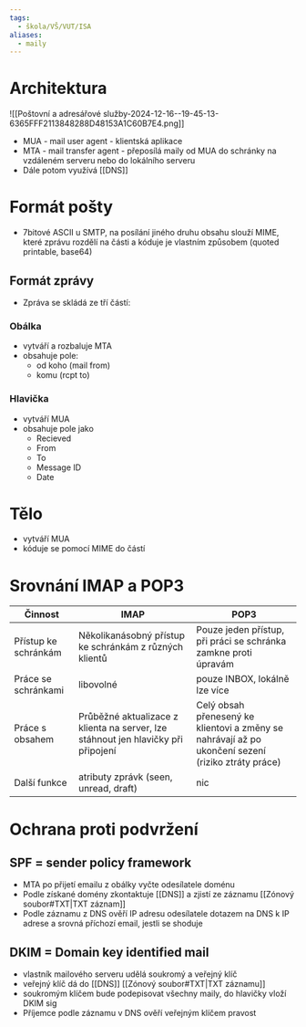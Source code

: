 ```yaml
---
tags:
  - škola/VŠ/VUT/ISA
aliases:
  - maily
---
```

# Architektura
![[Poštovní a adresářové služby-2024-12-16--19-45-13-6365FFF2113848288D48153A1C60B7E4.png]]
- MUA - mail user agent - klientská aplikace
- MTA - mail transfer agent - přeposílá maily od MUA do schránky na vzdáleném serveru nebo do lokálního serveru
- Dále potom využívá [[DNS]]
# Formát pošty
- 7bitové ASCII u SMTP, na posílání jiného druhu obsahu slouží MIME, které zprávu rozdělí na části a kóduje je vlastním způsobem (quoted printable, base64)
## Formát zprávy
- Zpráva se skládá ze tří částí:
### Obálka
- vytváří a rozbaluje MTA
- obsahuje pole:
	- od koho (mail from)
	- komu (rcpt to)
### Hlavička
- vytváří MUA
- obsahuje pole jako
	- Recieved
	- From
	- To
	- Message ID
	- Date
# Tělo
- vytváří MUA
- kóduje se pomocí MIME do částí

# Srovnání IMAP a POP3

| Činnost              | IMAP                                                                              | POP3                                                                                               |
| -------------------- | --------------------------------------------------------------------------------- | -------------------------------------------------------------------------------------------------- |
| Přístup ke schránkám | Několikanásobný přístup ke schránkám z různých klientů                            | Pouze jeden přístup, při práci se schránka zamkne proti úpravám                                    |
| Práce se schránkami  | libovolné                                                                         | pouze INBOX, lokálně lze více                                                                      |
| Práce s obsahem      | Průběžné aktualizace z klienta na server, lze stáhnout jen hlavičky při připojení | Celý obsah přenesený ke klientovi a změny se nahrávají až po ukončení sezení (riziko ztráty práce) |
| Další funkce         | atributy zprávk (seen, unread, draft)                                             | nic                                                                                                |
# Ochrana proti podvržení
## SPF = sender policy framework
- MTA po přijetí emailu z obálky vyčte odesílatele doménu
- Podle získané domény zkontaktuje [[DNS]] a zjistí ze záznamu [[Zónový soubor#TXT|TXT záznam]]
- Podle záznamu z DNS ověří IP adresu odesílatele dotazem na DNS k IP adrese a srovná příchozí email, jestli se shoduje
## DKIM = Domain key identified mail
- vlastník mailového serveru udělá soukromý a veřejný klíč
- veřejný klíč dá do [[DNS]] [[Zónový soubor#TXT|TXT záznamu]]
- soukromým klíčem bude podepisovat všechny maily, do hlavičky vloží DKIM sig
- Příjemce podle záznamu v DNS ověří veřejným klíčem pravost
